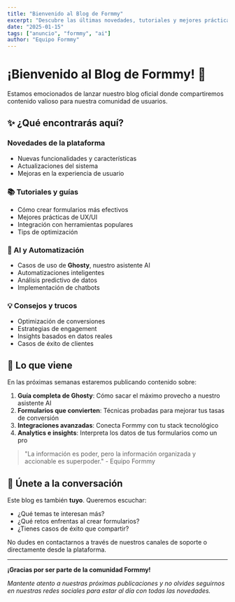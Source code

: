 ```yaml
---
title: "Bienvenido al Blog de Formmy"
excerpt: "Descubre las últimas novedades, tutoriales y mejores prácticas para crear formularios inteligentes con AI."
date: "2025-01-15"
tags: ["anuncio", "formmy", "ai"]
author: "Equipo Formmy"
---
```


# ¡Bienvenido al Blog de Formmy! 🎉

Estamos emocionados de lanzar nuestro blog oficial donde compartiremos contenido valioso para nuestra comunidad de usuarios.

## ✨ ¿Qué encontrarás aquí?

### Novedades de la plataforma
- Nuevas funcionalidades y características
- Actualizaciones del sistema
- Mejoras en la experiencia de usuario

### 📚 Tutoriales y guías
- Cómo crear formularios más efectivos
- Mejores prácticas de UX/UI
- Integración con herramientas populares
- Tips de optimización

### 🤖 AI y Automatización
- Casos de uso de **Ghosty**, nuestro asistente AI
- Automatizaciones inteligentes
- Análisis predictivo de datos
- Implementación de chatbots

### 💡 Consejos y trucos
- Optimización de conversiones
- Estrategias de engagement
- Insights basados en datos reales
- Casos de éxito de clientes

## 🚀 Lo que viene

En las próximas semanas estaremos publicando contenido sobre:

1. **Guía completa de Ghosty**: Cómo sacar el máximo provecho a nuestro asistente AI
2. **Formularios que convierten**: Técnicas probadas para mejorar tus tasas de conversión
3. **Integraciones avanzadas**: Conecta Formmy con tu stack tecnológico
4. **Analytics e insights**: Interpreta los datos de tus formularios como un pro

> "La información es poder, pero la información organizada y accionable es superpoder." - Equipo Formmy

## 🤝 Únete a la conversación

Este blog es también **tuyo**. Queremos escuchar:

- ¿Qué temas te interesan más?
- ¿Qué retos enfrentas al crear formularios?
- ¿Tienes casos de éxito que compartir?

No dudes en contactarnos a través de nuestros canales de soporte o directamente desde la plataforma.

---

**¡Gracias por ser parte de la comunidad Formmy!** 

*Mantente atento a nuestras próximas publicaciones y no olvides seguirnos en nuestras redes sociales para estar al día con todas las novedades.*